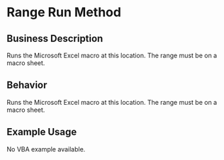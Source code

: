# Range Run Method

## Business Description
Runs the Microsoft Excel macro at this location. The range must be on a macro sheet.

## Behavior
Runs the Microsoft Excel macro at this location. The range must be on a macro sheet.

## Example Usage
No VBA example available.